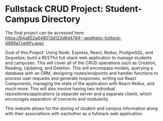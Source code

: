 # Fullstack CRUD Project: Student-Campus Directory

The final project can be accessed here: https://64a852a648013d123d6d4784--aesthetic-hotteok-d489a7.netlify.app/

Goal of this Project: Using Node, Express, React, Redux, PostgreSQL, and Sequelize, build a RESTful full-stack web application to manage students and campuses. This will cover all of the CRUD operations such as Creation, Reading, Updating, and Deletion. This will encompass models, querying a database with an ORM, designing routes/endpoints and handler functions to process user requests and generate responses, writing out React Components, managing the state of the application with React-Redux, and much more. This will also involve having two individual repositories/applications (a separate server and a separate client), which encourages separation of concerns and modularity. 

This website allows for the storing of student and campus information along with their associations with eachother as a fullstack web application.
